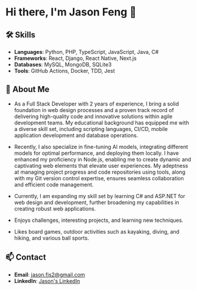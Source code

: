 # Hi there, I'm Jason Feng 👋

## 🛠 Skills
- **Languages**: Python, PHP, TypeScript, JavaScript, Java, C#
- **Frameworks**: React, Django, React Native, Next.js
- **Databases**: MySQL, MongoDB, SQLite3
- **Tools**: GitHub Actions, Docker, TDD, Jest

## 🚀 About Me
- As a Full Stack Developer with 2 years of experience, I bring a solid foundation in web design processes and a proven track record of delivering high-quality code and innovative solutions within agile development teams. My educational background has equipped me with a diverse skill set, including scripting languages, CI/CD, mobile application development and database operations.

- Recently, I also specialize in fine-tuning AI models, integrating different models for optimal performance, and deploying them locally. I have enhanced my proficiency in Node.js, enabling me to create dynamic and captivating web elements that elevate user experiences. My adeptness at managing project progress and code repositories using tools, along with my Git version control expertise, ensures seamless collaboration and efficient code management. 

- Currently, I am expanding my skill set by learning C# and ASP.NET for web design and development, further broadening my capabilities in creating robust web applications.

- Enjoys challenges, interesting projects, and learning new techniques.

- Likes board games, outdoor activities such as kayaking, diving, and hiking, and various ball sports.

<!-- ## 🔧 Projects
- [**Project 1**](https://github.com/yourusername/project1) - A brief description of what the project does.
- [**Project 2**](https://github.com/yourusername/project2) - A brief description of what the project does. -->

## 📫 Contact
- **Email**: jason.fjs2@gmail.com
- **LinkedIn**: [Jason's LinkedIn](https://www.linkedin.com/in/jason-jiansong-feng/)
